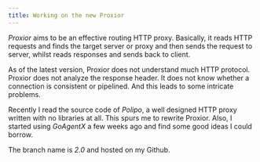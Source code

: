 ```yaml
---
title: Working on the new Proxior
---
```


*Proxior* aims to be an effective routing HTTP proxy. Basically, it reads HTTP requests and finds the target server or proxy and then sends the request to server, whilst reads responses and sends back to client.

As of the latest version, Proxior does not understand much HTTP protocol. Proxior does not analyze the response header. It does not know whether a connection is consistent or pipelined. And this leads to some intricate problems.

Recently I read the source code of *Polipo*, a well designed HTTP proxy written with no libraries at all. This spurs me to rewrite Proxior. Also, I started using *GoAgentX* a few weeks ago and find some good ideas I could borrow.

The branch name is *2.0* and hosted on my Github.
